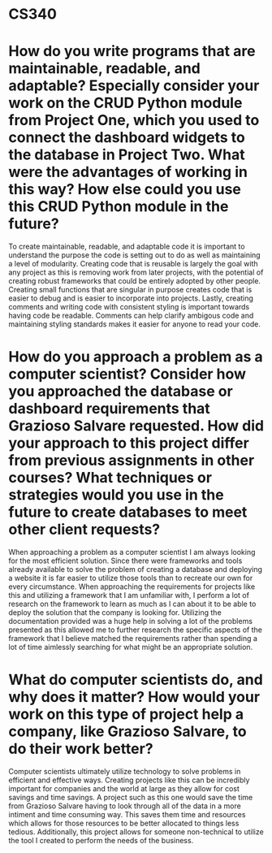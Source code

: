 # CS340

# How do you write programs that are maintainable, readable, and adaptable? Especially consider your work on the CRUD Python module from Project One, which you used to connect the dashboard widgets to the database in Project Two. What were the advantages of working in this way? How else could you use this CRUD Python module in the future?

To create maintainable, readable, and adaptable code it is important to understand the purpose the code is setting out to do as well as maintaining a level of modularity. Creating code that is reusable is largely the goal with any project as this is removing work from later projects, with the potential of creating robust frameworks that could be entirely adopted by other people. Creating small functions that are singular in purpose creates code that is easier to debug and is easier to incorporate into projects. Lastly, creating comments and writing code with consistent styling is important towards having code be readable. Comments can help clarify ambigous code and maintaining styling standards makes it easier for anyone to read your code.

# How do you approach a problem as a computer scientist? Consider how you approached the database or dashboard requirements that Grazioso Salvare requested. How did your approach to this project differ from previous assignments in other courses? What techniques or strategies would you use in the future to create databases to meet other client requests?

When approaching a problem as a computer scientist I am always looking for the most efficient solution. Since there were frameworks and tools already available to solve the problem of creating a database and deploying a website it is far easier to utilize those tools than to recreate our own for every circumstance. When approaching the requirements for projects like this and utilizing a framework that I am unfamiliar with, I perform a lot of research on the framework to learn as much as I can about it to be able to deploy the solution that the company is looking for. Utilizing the documentation provided was a huge help in solving a lot of the problems presented as this allowed me to further research the specific aspects of the framework that I believe matched the requirements rather than spending a lot of time aimlessly searching for what might be an appropriate solution.

# What do computer scientists do, and why does it matter? How would your work on this type of project help a company, like Grazioso Salvare, to do their work better?

Computer scientists ultimately utilize technology to solve problems in efficient and effective ways. Creating projects like this can be incredibly important for companies and the world at large as they allow for cost savings and time savings. A project such as this one would save the time from Grazioso Salvare having to look through all of the data in a more intiment and time consuming way. This saves them time and resources which allows for those resources to be better allocated to things less tedious. Additionally, this project allows for someone non-technical to utilize the tool I created to perform the needs of the business.
